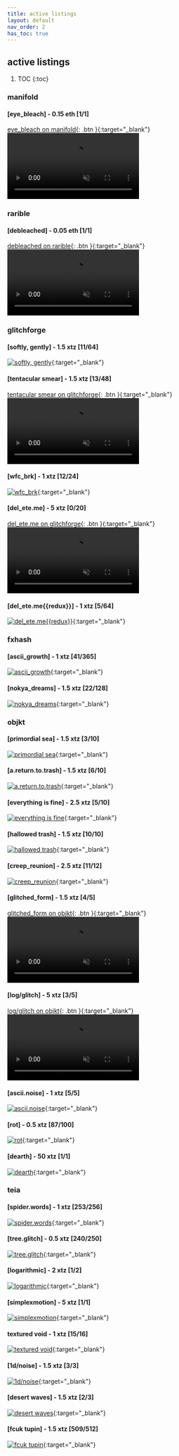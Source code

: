 ```yaml
---
title: active listings
layout: default
nav_order: 2
has_toc: true
---
```

## active listings

1. TOC
{:toc}

### manifold

#### [eye_bleach] - 0.15 eth [1/1]

[eye_bleach on manifold](https://app.manifold.xyz/c/eye-bleach){: .btn }{:target="_blank"}
<video autoplay loop muted playsinline>
  <source src="https://i.imgur.com/iXafl9u.mp4" type="video/mp4">
</video>

### rarible

#### [debleached] - 0.05 eth [1/1]

[debleached on rarible](https://rarible.com/token/0x0fb362ba194d2ef5334b4be6ac746a7cf4757bde:1?tab=details){: .btn }{:target="_blank"}
<video autoplay loop muted playsinline>
    <source src="https://i.imgur.com/0jcvfKv.mp4" type="video/mp4">
</video>

### glitchforge

#### [softly, gently] - 1.5 xtz [11/64]

[![softly, gently](https://glitchforge.xyz/ondemand/21/example1.png)](https://glitchforge.xyz/ondemand/21-softly-gently){:target="_blank"}

#### [tentacular smear] - 1.5 xtz [13/48]

[tentacular smear on glitchforge](https://glitchforge.xyz/ondemand/24-tentacular-smear){: .btn }{:target="_blank"}
<video autoplay loop muted playsinline>
    <source src="https://glitchforge.xyz/ipfs/Qmd9DpdYkbdGC9X93JicLGzuY9rKwqWDjSSu5xqFhcGkdx" type="video/webm">
</video>

#### [wfc_brk] - 1 xtz [12/24]

[![wfc_brk](https://glitchforge.xyz/ipfs/QmVimtowP2NRiNmSLBaXcBeio1a3qVMbx3A5HH7UH461rX)](https://glitchforge.xyz/ondemand/57-wfcbrk){:target="_blank"}

#### [del_ete.me] - 5 xtz [0/20]

[del_ete.me on glitchforge](https://glitchforge.xyz/ondemand/64-deleteme){: .btn }{:target="_blank"}
<video autoplay loop muted playsinline>
    <source src="https://i.imgur.com/quSQhJb.mp4" type="video/mp4">
</video>

#### [del_ete.me{{redux}}] - 1 xtz [5/64]

[![del_ete.me{{redux}}](https://glitchforge.xyz/ipfs/QmV1tyTqmk11Ymi4FC6wwhuEFS9g27vva4dHmvX9PgXDbs)](https://glitchforge.xyz/ondemand/71-deletemeredux){:target="_blank"}

### fxhash

#### [ascii_growth] - 1 xtz [41/365]

[![ascii_growth](./assets/fxhash-preview/ascii_growth.png)](https://www.fxhash.xyz/generative/21447){:target="_blank"}

#### [nokya_dreams] - 1.5 xtz [22/128]

[![nokya_dreams](./assets/fxhash-preview/nokya_dreams.png)](https://www.fxhash.xyz/generative/20920){:target="_blank"}

### objkt

#### [primordial sea] - 1.5 xtz [3/10]

[![primordial sea](https://i.imgur.com/WxhfGSF.jpg)](https://objkt.com/asset/KT1XBahGr4MxXXJeKKAkZhFytJMSY8JnoRQG/9){:target="_blank"}

#### [a.return.to.trash] - 1.5 xtz [6/10]

[![a.return.to.trash](https://i.imgur.com/oc1zpsg.jpg)](https://objkt.com/asset/KT1XBahGr4MxXXJeKKAkZhFytJMSY8JnoRQG/8){:target="_blank"}

#### [everything is fine] - 2.5 xtz [5/10]

[![everything is fine](https://i.imgur.com/7nRhaFs.jpg)](https://objkt.com/asset/KT1XBahGr4MxXXJeKKAkZhFytJMSY8JnoRQG/11){:target="_blank"}

#### [hallowed trash] - 1.5 xtz [10/10]

[![hallowed trash](https://i.imgur.com/DBimVtV.png)](https://objkt.com/asset/KT1XBahGr4MxXXJeKKAkZhFytJMSY8JnoRQG/12){:target="_blank"}

#### [creep_reunion] - 2.5 xtz [11/12]

[![creep_reunion](https://i.imgur.com/1vUIRjr.jpg)](https://objkt.com/asset/KT1XBahGr4MxXXJeKKAkZhFytJMSY8JnoRQG/13){:target="_blank"}

#### [glitched_form] - 1.5 xtz [4/5]

[glitched_form on objkt](https://objkt.com/asset/KT1XBahGr4MxXXJeKKAkZhFytJMSY8JnoRQG/14){: .btn }{:target="_blank"}
<video autoplay loop muted playsinline>
  <source src="https://i.imgur.com/7uG2Dln.mp4" type="video/mp4">
</video>

#### [log/glitch] - 5 xtz [3/5]

[log/glitch on objkt](https://objkt.com/asset/KT1XBahGr4MxXXJeKKAkZhFytJMSY8JnoRQG/1){: .btn }{:target="_blank"}
<video autoplay loop muted playsinline>
  <source src="https://i.imgur.com/OwrIocB.mp4" type="video/mp4">
</video>

#### [ascii.noise] - 1 xtz [5/5]

[![ascii.noise](https://i.imgur.com/u5oReZp.png)](https://objkt.com/asset/KT1XBahGr4MxXXJeKKAkZhFytJMSY8JnoRQG/4){:target="_blank"}

#### [rot] - 0.5 xtz [87/100]

[![rot](https://i.imgur.com/7R0PtS6.png)](https://objkt.com/asset/KT1XBahGr4MxXXJeKKAkZhFytJMSY8JnoRQG/6){:target="_blank"}

#### [dearth] - 50 xtz [1/1]

[![dearth](https://i.imgur.com/hB59m1C.jpg)](https://objkt.com/asset/KT1XBahGr4MxXXJeKKAkZhFytJMSY8JnoRQG/7){:target="_blank"}

### teia

#### [spider.words] - 1 xtz [253/256]

[![spider.words](https://nftstorage.link/ipfs/QmVHUvS12K9DC1yyJX2cY8aLwpRunWUkud41zCBmzUkpeU)](https://teia.art/objkt/784450){:target="_blank"}

#### [tree.glitch] - 0.5 xtz [240/250]

[![tree.glitch](https://nftstorage.link/ipfs/QmYiWWPWgUH4UEdLf4bueEDJj2jJB1v9TALNX8jX6xELRK)](https://teia.art/objkt/783222){:target="_blank"}


#### [logarithmic] - 2 xtz [1/2]

[![logarithmic](https://nftstorage.link/ipfs/QmYAb2UXhCp4ZFgtWNpFct9D3QhtxVAmjDfJbkJhMELzYT)](https://teia.art/objkt/467356){:target="_blank"}

#### [simplexmotion] - 5 xtz [1/1]

[![simplexmotion](https://nftstorage.link/ipfs/QmcPXDWUmA8x3a42gc2B1ZGjK5c54pKWpMcEinAcPUt8S9)](https://teia.art/objkt/529929){:target="_blank"}

#### textured void - 1 xtz [15/16]

[![textured void](https://nftstorage.link/ipfs/Qmb5NhDStu1qJxfdMwm8e5RvqBbzVFfP9A3NGkqkiCyC3o)](https://teia.art/objkt/616024){:target="_blank"}

#### [1d/noise] - 1.5 xtz [3/3]

[![1d/noise](https://nftstorage.link/ipfs/QmVuJP6GCJnkJg3rCFmjWNmWsjQz17W7N7ZRsGDXPmLS3n)](https://teia.art/objkt/575688){:target="_blank"}

#### [desert waves] - 1.5 xtz [2/3]

[![desert waves](https://nftstorage.link/ipfs/QmenmKAh8Uspy6eG1UBZJUss9AXzxinGwkBzg7fgDYtVXH)](https://teia.art/objkt/559500){:target="_blank"}

#### [fcuk tupin] - 1.5 xtz [509/512]

[![fcuk tupin](https://nftstorage.link/ipfs/QmRWxW5RKP7YnZWsCx9ia1M2akD6xQNor6zLP24oGWhF3G)](https://teia.art/objkt/702987){:target="_blank"}